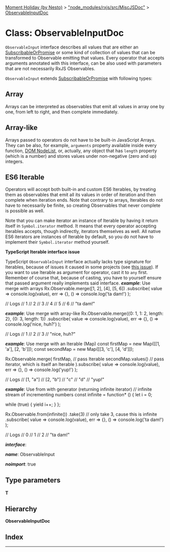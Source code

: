 [Moment Holiday (by Nesto)](../README.md) > ["node_modules/rxjs/src/MiscJSDoc"](../modules/_node_modules_rxjs_src_miscjsdoc_.md) > [ObservableInputDoc](../classes/_node_modules_rxjs_src_miscjsdoc_.observableinputdoc.md)

# Class: ObservableInputDoc

`ObservableInput` interface describes all values that are either an [SubscribableOrPromise](../modules/_node_modules_rxjs_src_internal_types_.md#subscribableorpromise) or some kind of collection of values that can be transformed to Observable emitting that values. Every operator that accepts arguments annotated with this interface, can be also used with parameters that are not necessarily RxJS Observables.

`ObservableInput` extends [SubscribableOrPromise](../modules/_node_modules_rxjs_src_internal_types_.md#subscribableorpromise) with following types:

Array
-----

Arrays can be interpreted as observables that emit all values in array one by one, from left to right, and then complete immediately.

Array-like
----------

Arrays passed to operators do not have to be built-in JavaScript Arrays. They can be also, for example, `arguments` property available inside every function, [DOM NodeList](https://developer.mozilla.org/pl/docs/Web/API/NodeList), or, actually, any object that has `length` property (which is a number) and stores values under non-negative (zero and up) integers.

ES6 Iterable
------------

Operators will accept both built-in and custom ES6 Iterables, by treating them as observables that emit all its values in order of iteration and then complete when iteration ends. Note that contrary to arrays, Iterables do not have to necessarily be finite, so creating Observables that never complete is possible as well.

Note that you can make iterator an instance of Iterable by having it return itself in `Symbol.iterator` method. It means that every operator accepting Iterables accepts, though indirectly, iterators themselves as well. All native ES6 iterators are instances of Iterable by default, so you do not have to implement their `Symbol.iterator` method yourself.

**TypeScript Iterable interface issue**

TypeScript `ObservableInput` interface actually lacks type signature for Iterables, because of issues it caused in some projects (see [this issue](https://github.com/ReactiveX/rxjs/issues/2306)). If you want to use Iterable as argument for operator, cast it to `any` first. Remember of course that, because of casting, you have to yourself ensure that passed argument really implements said interface.
*__example__*: Use merge with arrays Rx.Observable.merge(\[1, 2\], \[4\], \[5, 6\]) .subscribe( value => console.log(value), err => {}, () => console.log('ta dam!') );

// Logs // 1 // 2 // 3 // 4 // 5 // 6 // "ta dam!"

*__example__*: Use merge with array-like Rx.Observable.merge({0: 1, 1: 2, length: 2}, {0: 3, length: 1}) .subscribe( value => console.log(value), err => {}, () => console.log('nice, huh?') );

// Logs // 1 // 2 // 3 // "nice, huh?"

*__example__*: Use merge with an Iterable (Map) const firstMap = new Map(\[\[1, 'a'\], \[2, 'b'\]\]); const secondMap = new Map(\[\[3, 'c'\], \[4, 'd'\]\]);

Rx.Observable.merge( firstMap, // pass Iterable secondMap.values() // pass iterator, which is itself an Iterable ).subscribe( value => console.log(value), err => {}, () => console.log('yup!') );

// Logs // \[1, "a"\] // \[2, "b"\] // "c" // "d" // "yup!"

*__example__*: Use from with generator (returning infinite iterator) // infinite stream of incrementing numbers const infinite = function* () { let i = 0;

while (true) { yield i++; } };

Rx.Observable.from(infinite()) .take(3) // only take 3, cause this is infinite .subscribe( value => console.log(value), err => {}, () => console.log('ta dam!') );

// Logs // 0 // 1 // 2 // "ta dam!"

*__interface__*: 

*__name__*: ObservableInput

*__noimport__*: true

## Type parameters
#### T 
## Hierarchy

**ObservableInputDoc**

## Index

---

